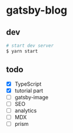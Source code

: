 # gatsby-blog

## dev

```sh
# start dev server
$ yarn start
```

## todo

- [x] TypeScript
- [x] tutorial part
- [ ] gatsby-image
- [ ] SEO
- [ ] analytics
- [ ] MDX
- [ ] prism
